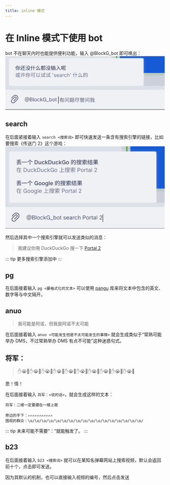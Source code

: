 ```yaml
---
title: inline 模式
---
```

# 在 Inline 模式下使用 bot
bot 不在聊天内时也能提供便利功能，输入 @BlockG_bot 即可唤出：
![](assets/inline.png)

## search
在后面紧接着输入 `search <搜索词>` 即可快速发送一条含有搜索引擎的链接，比如要搜索《传送门 2》这个游戏：
![](assets/inline/search.png)

然后选择其中一个搜索引擎就可以发送类似的消息：

> 我建议你用 DuckDuckGo 搜一下 [Portal 2](https://duckduckgo.com/?q=Portal%202)

::: tip
更多搜索引擎添加中
:::

## pg
在后面接着输入 `pg <要格式化的文本>` 可以使用 [pangu](https://github.com/vinta/pangu.py) 库来将文本中包含的英文、数字等与中文隔开。

## anuo
> 我可能是阿诺，但我是阿诺不太可能

在后面接着输入 `anuo <可能发生但是不太可能发生的事情>` 就会生成类似于“常熟可能举办 DMS，不过常熟举办 DMS 有点不可能”这种迷惑句式。

## 将军：
> ✋😭🤚✋😭🤚✋😭🤚✋😭🤚✋😭🤚✋😭🤚✋😭🤚✋😭🤚✋😭🤚✋😭🤚

恩！情！

在后面接着输入 `将军：<说的话>`，就会生成这样的文本：

```
将军：二楼一定要建在一楼上面

旁边的手下：✍✍✍✍✍✍✍✍✍✍✍
️围观的群众：\o/\o/\o/\o/\o/\o/\o/\o/\o/\o/\o/\o/\o/\o/\o/\o/\o/
```

::: tip
未来可能不需要“：”就能触发了。
:::

## b23
在后面接着输入 `b23 <搜索词>` 就可以在某知名弹幕网站上搜索视频，默认会返回前十个，点击即可发送。

因为其默认的机制，也可以直接输入视频的编号，然后点击发送
